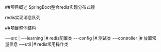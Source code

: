 
##项目概述
SpringBoot整合redis实现分布式锁

redis实现消息队列

##项目整体结构

---src
      |
      ---learning
                           |# redis配置类
                           ---config
                           |# 测试类
                           ---controller
                           |# 放置常量信息
                           ---util
                           |# redis常用操作类
